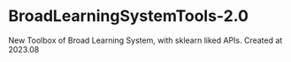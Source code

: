 # BroadLearningSystemTools-2.0
New Toolbox of Broad Learning System, with sklearn liked APIs. Created at 2023.08
